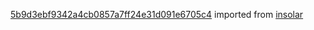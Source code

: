 [5b9d3ebf9342a4cb0857a7ff24e31d091e6705c4](https://github.com/insolar/insolar/commit/5b9d3ebf9342a4cb0857a7ff24e31d091e6705c4) imported from [insolar](https://github.com/insolar/insolar)
